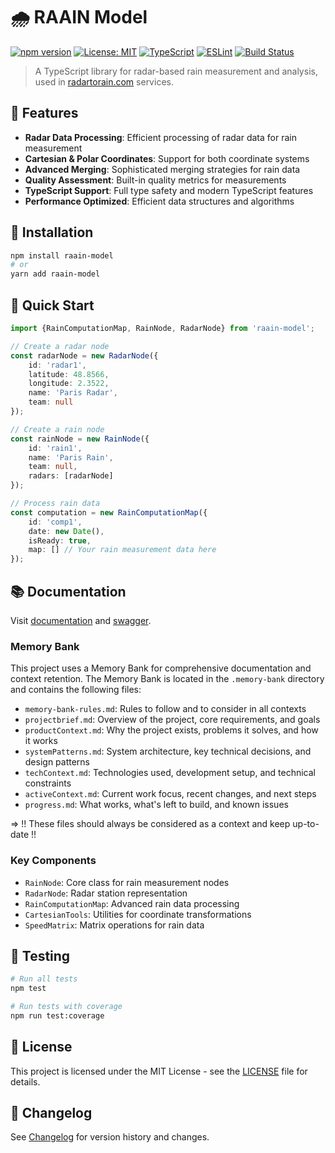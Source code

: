# 🌧️ RAAIN Model

[![npm version](https://badge.fury.io/js/raain-model.svg)](https://badge.fury.io/js/raain-model)
[![License: MIT](https://img.shields.io/badge/License-MIT-yellow.svg)](https://opensource.org/licenses/MIT)
[![TypeScript](https://img.shields.io/badge/TypeScript-5.0.4-blue.svg)](https://www.typescriptlang.org/)
[![ESLint](https://img.shields.io/badge/ESLint-9.28.0-purple.svg)](https://eslint.org/)
[![Build Status](https://github.com/raainio/raain-model/actions/workflows/ci.yml/badge.svg)](https://github.com/raainio/raain-model/actions)

> A TypeScript library for radar-based rain measurement and analysis, used in [radartorain.com](https://radartorain.com)
> services.

## 🌟 Features

- **Radar Data Processing**: Efficient processing of radar data for rain measurement
- **Cartesian & Polar Coordinates**: Support for both coordinate systems
- **Advanced Merging**: Sophisticated merging strategies for rain data
- **Quality Assessment**: Built-in quality metrics for measurements
- **TypeScript Support**: Full type safety and modern TypeScript features
- **Performance Optimized**: Efficient data structures and algorithms

## 🚀 Installation

```bash
npm install raain-model
# or
yarn add raain-model
```

## 📖 Quick Start

```typescript
import {RainComputationMap, RainNode, RadarNode} from 'raain-model';

// Create a radar node
const radarNode = new RadarNode({
    id: 'radar1',
    latitude: 48.8566,
    longitude: 2.3522,
    name: 'Paris Radar',
    team: null
});

// Create a rain node
const rainNode = new RainNode({
    id: 'rain1',
    name: 'Paris Rain',
    team: null,
    radars: [radarNode]
});

// Process rain data
const computation = new RainComputationMap({
    id: 'comp1',
    date: new Date(),
    isReady: true,
    map: [] // Your rain measurement data here
});
```

## 📚 Documentation

Visit [documentation](https://raainio.github.io/raain-model)
and [swagger](https://api.sandbox.radartorain.com/v2/docs).

### Memory Bank

This project uses a Memory Bank for comprehensive documentation and context retention. The Memory Bank is located in the
`.memory-bank` directory and contains the following files:

- `memory-bank-rules.md`: Rules to follow and to consider in all contexts
- `projectbrief.md`: Overview of the project, core requirements, and goals
- `productContext.md`: Why the project exists, problems it solves, and how it works
- `systemPatterns.md`: System architecture, key technical decisions, and design patterns
- `techContext.md`: Technologies used, development setup, and technical constraints
- `activeContext.md`: Current work focus, recent changes, and next steps
- `progress.md`: What works, what's left to build, and known issues

=> !! These files should always be considered as a context and keep up-to-date !!

### Key Components

- `RainNode`: Core class for rain measurement nodes
- `RadarNode`: Radar station representation
- `RainComputationMap`: Advanced rain data processing
- `CartesianTools`: Utilities for coordinate transformations
- `SpeedMatrix`: Matrix operations for rain data

## 🧪 Testing

```bash
# Run all tests
npm test

# Run tests with coverage
npm run test:coverage
```

## 📝 License

This project is licensed under the MIT License - see the [LICENSE](LICENSE) file for details.

## 📅 Changelog

See [Changelog](./CHANGELOG.md) for version history and changes.
